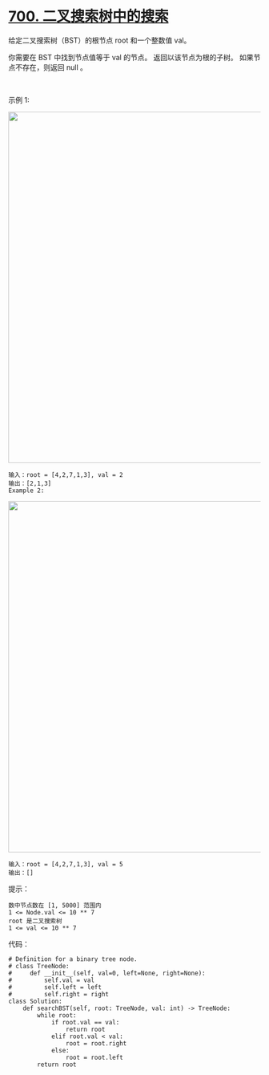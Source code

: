 # [700. 二叉搜索树中的搜索](https://leetcode-cn.com/problems/search-in-a-binary-search-tree/)

给定二叉搜索树（BST）的根节点 root 和一个整数值 val。

你需要在 BST 中找到节点值等于 val 的节点。 返回以该节点为根的子树。 如果节点不存在，则返回 null 。

 

示例 1:

<img src="https://assets.leetcode.com/uploads/2021/01/12/tree1.jpg" width="700" />

```
输入：root = [4,2,7,1,3], val = 2
输出：[2,1,3]
Example 2:
```
<img src="https://assets.leetcode.com/uploads/2021/01/12/tree2.jpg" width="700" />

```
输入：root = [4,2,7,1,3], val = 5
输出：[]
```

提示：
```
数中节点数在 [1, 5000] 范围内
1 <= Node.val <= 10 ** 7
root 是二叉搜索树
1 <= val <= 10 ** 7
```

代码：
```python3
# Definition for a binary tree node.
# class TreeNode:
#     def __init__(self, val=0, left=None, right=None):
#         self.val = val
#         self.left = left
#         self.right = right
class Solution:
    def searchBST(self, root: TreeNode, val: int) -> TreeNode:
        while root:
            if root.val == val:
                return root
            elif root.val < val:
                root = root.right
            else:
                root = root.left
        return root
```